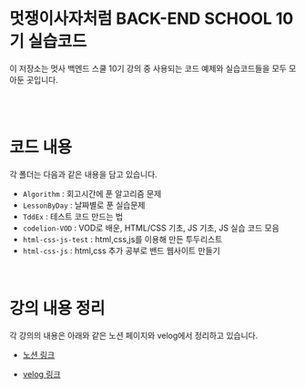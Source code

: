 # 멋쟁이사자처럼 BACK-END SCHOOL 10기 실습코드

이 저장소는 멋사 백엔드 스쿨 10기 강의 중 사용되는 코드 예제와 실습코드들을 모두 모아둔 곳입니다.

<br><br>

# 코드 내용
각 폴더는 다음과 같은 내용을 담고 있습니다.
- ```Algorithm``` : 회고시간에 푼 알고리즘 문제
- ```LessonByDay``` : 날짜별로 푼 실습문제
- ```TddEx``` : 테스트 코드 만드는 법
- ```codelion-VOD``` : VOD로 배운, HTML/CSS 기초, JS 기초, JS 실습 코드 모음
- ```html-css-js-test``` : html,css,js를 이용해 만든 투두리스트
- ```html-css-js``` : html,css 추가 공부로 밴드 웹사이트 만들기

<br>

# 강의 내용 정리
각 강의의 내용은 아래와 같은 노션 페이지와 velog에서 정리하고 있습니다.
- [노션 링크](https://bow-silk-851.notion.site/49d794d3c8a8479b97aa9859369f0586?v=78f8a0dfabd241568fcf5b7665e81fc9&pvs=4)

- [velog 링크](https://velog.io/@minjiki2/posts)

